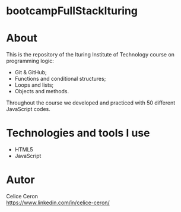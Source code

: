 # bootcampFullStackIturing

# About 
This is the repository of the Ituring Institute of Technology course on programming logic:
- Git & GitHub;
- Functions and conditional structures;
- Loops and lists;
- Objects and methods. <br>

Throughout the course we developed and practiced with 50 different JavaScript codes.

# Technologies and tools I use
- HTML5
- JavaScript

# Autor
Celice Ceron <br>
https://www.linkedin.com/in/celice-ceron/
